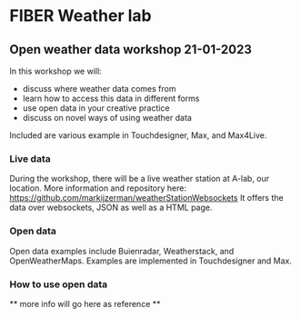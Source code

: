 # FIBER Weather lab
## Open weather data workshop 21-01-2023

In this workshop we will:
- discuss where weather data comes from
- learn how to access this data in different forms
- use open data in your creative practice
- discuss on novel ways of using weather data

Included are various example in Touchdesigner, Max, and Max4Live.

### Live data

During the workshop, there will be a live weather station at A-lab, our location. More information and repository here: https://github.com/markijzerman/weatherStationWebsockets
It offers the data over websockets, JSON as well as a HTML page.

### Open data

Open data examples include Buienradar, Weatherstack, and OpenWeatherMaps. Examples are implemented in Touchdesigner and Max.

### How to use open data

** more info will go here as reference **